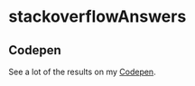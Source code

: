 # stackoverflowAnswers

## Codepen

See a lot of the results on my [Codepen](https://codepen.io/devnetkc).
